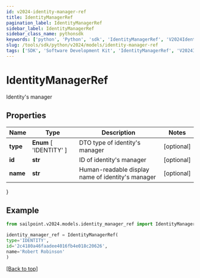 ```yaml
---
id: v2024-identity-manager-ref
title: IdentityManagerRef
pagination_label: IdentityManagerRef
sidebar_label: IdentityManagerRef
sidebar_class_name: pythonsdk
keywords: ['python', 'Python', 'sdk', 'IdentityManagerRef', 'V2024IdentityManagerRef'] 
slug: /tools/sdk/python/v2024/models/identity-manager-ref
tags: ['SDK', 'Software Development Kit', 'IdentityManagerRef', 'V2024IdentityManagerRef']
---
```


# IdentityManagerRef

Identity's manager

## Properties

Name | Type | Description | Notes
------------ | ------------- | ------------- | -------------
**type** |  **Enum** [  'IDENTITY' ] | DTO type of identity's manager | [optional] 
**id** | **str** | ID of identity's manager | [optional] 
**name** | **str** | Human-readable display name of identity's manager | [optional] 
}

## Example

```python
from sailpoint.v2024.models.identity_manager_ref import IdentityManagerRef

identity_manager_ref = IdentityManagerRef(
type='IDENTITY',
id='2c4180a46faadee4016fb4e018c20626',
name='Robert Robinson'
)

```
[[Back to top]](#) 


